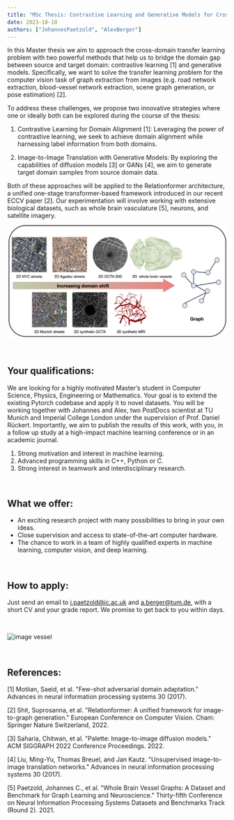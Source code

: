 ```yaml
---
title: "MSc Thesis: Contrastive Learning and Generative Models for Cross-Domain Transfer Learning"
date: 2023-10-10
authors: ["JohannesPaetzold", "AlexBerger"]
---
```


In this Master thesis we aim to approach the cross-domain transfer learning problem with two powerful methods that help us to bridge the domain gap between source and target domain: contrastive learning [1] and generative models. Specifically, we want to solve the transfer learning problem for the computer vision task of graph extraction from images (e.g. road network extraction, blood-vessel network extraction, scene graph generation, or pose estimation) [2].

To address these challenges, we propose two innovative strategies where one or ideally both can be explored during the course of the thesis:

1. Contrastive Learning for Domain Alignment [1]: Leveraging the power of contrastive learning, we seek to achieve domain alignment while harnessing label information from both domains.

2. Image-to-Image Translation with Generative Models: By exploring the capabilities of diffusion models [3] or GANs [4], we aim to generate target domain samples from source domain data.

Both of these approaches will be applied to the Relationformer architecture, a unified one-stage transformer-based framework introduced in our recent ECCV paper [2]. Our experimentation will involve working with extensive biological datasets, such as whole brain vasculature [5], neurons, and satellite imagery.
<br/>

![image transformer](./tl_datasets.png)

<br/>

## Your qualifications:

We are looking for a highly motivated Master’s student in Computer Science, Physics, Engineering or Mathematics. Your goal is to extend the existing Pytorch codebase and apply it to novel datasets. You will be working together with Johannes and Alex, two PostDocs scientist at TU Munich and Imperial College London under the supervision of Prof. Daniel Rückert. Importantly, we aim to publish the results of this work, with you, in a follow up study at a high-impact machine learning conference or in an academic journal.

1. Strong motivation and interest in machine learning.
2. Advanced programming skills in C++, Python or C.
3. Strong interest in teamwork and interdisciplinary research.

<br/>

## What we offer:

-   An exciting research project with many possibilities to bring in your own ideas.
-   Close supervision and access to state-of-the-art computer hardware.
-   The chance to work in a team of highly qualified experts in machine learning, computer vision, and deep learning.

<br/>

## How to apply:

Just send an email to j.paetzold@ic.ac.uk and a.berger@tum.de, with a short CV and your grade report. We promise to get back to you within days.

<br/>

![image vessel](./i2g.png)

<br/>

## References:

[1] Motiian, Saeid, et al. "Few-shot adversarial domain adaptation." Advances in neural information processing systems 30 (2017).

[2] Shit, Suprosanna, et al. "Relationformer: A unified framework for image-to-graph generation." European Conference on Computer Vision. Cham: Springer Nature Switzerland, 2022.

[3] Saharia, Chitwan, et al. "Palette: Image-to-image diffusion models." ACM SIGGRAPH 2022 Conference Proceedings. 2022.

[4] Liu, Ming-Yu, Thomas Breuel, and Jan Kautz. "Unsupervised image-to-image translation networks." Advances in neural information processing systems 30 (2017).

[5] Paetzold, Johannes C., et al. "Whole Brain Vessel Graphs: A Dataset and Benchmark for Graph Learning and Neuroscience." Thirty-fifth Conference on Neural Information Processing Systems Datasets and Benchmarks Track (Round 2). 2021.
<br/>
